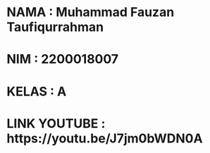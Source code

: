 <h1>NAMA : Muhammad Fauzan Taufiqurrahman</h1>
<h1>NIM : 2200018007</h1>
<h1>KELAS : A</h1>
<h1>LINK YOUTUBE : https://youtu.be/J7jm0bWDN0A </h1>
